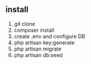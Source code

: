 
## install
1) git clone
2) composer install
3) create .env and configure DB
4) php artisan key:generate
5) php artisan migrate
6) php artisan db:seed



